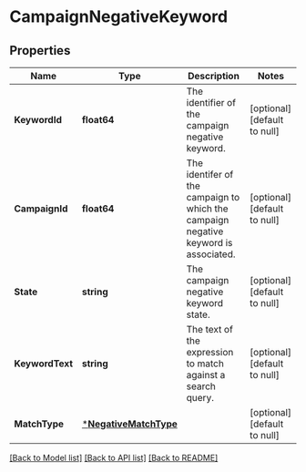 # CampaignNegativeKeyword

## Properties
Name | Type | Description | Notes
------------ | ------------- | ------------- | -------------
**KeywordId** | **float64** | The identifier of the campaign negative keyword. | [optional] [default to null]
**CampaignId** | **float64** | The identifer of the campaign to which the campaign negative keyword is associated. | [optional] [default to null]
**State** | **string** | The campaign negative keyword state. | [optional] [default to null]
**KeywordText** | **string** | The text of the expression to match against a search query. | [optional] [default to null]
**MatchType** | [***NegativeMatchType**](NegativeMatchType.md) |  | [optional] [default to null]

[[Back to Model list]](../README.md#documentation-for-models) [[Back to API list]](../README.md#documentation-for-api-endpoints) [[Back to README]](../README.md)

